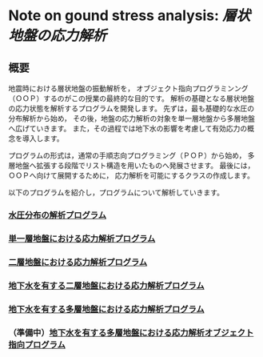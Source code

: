 # **Note on gound stress analysis:** ***層状地盤の応力解析***

## 概要
地震時における層状地盤の振動解析を，
オブジェクト指向プログラミンング（ＯＯＰ）するのがこの授業の最終的な目的です。
解析の基礎となる層状地盤の応力状態を解析するプログラムを開発します。
先ずは，最も基礎的な水圧の分布解析から始め，
その後，地盤の応力解析の対象を単一層地盤から多層地盤へ広げていきます。
また，その過程では地下水の影響を考慮して有効応力の概念を導入します。

プログラムの形式は，通常の手順志向プログラミング（ＰＯＰ）から始め，
多層地盤へ拡張する段階でリスト構造を用いたものへ発展させます。
最後には，ＯＯＰへ向けて展開するために，
応力解析を可能にするクラスの作成します。

以下のプログラムを紹介し，プログラムについて解析していきます。

### [水圧分布の解析プログラム](gm_water_press.py)

### [単一層地盤における応力解析プログラム](gm_earth_press_a.py)

### [二層地盤における応力解析プログラム](gm_earth_press_b_2-layer.py)

### [地下水を有する二層地盤における応力解析プログラム](gm_earth_press_c_2-layer.py)

### [地下水を有する多層地盤における応力解析プログラム](gm_earth_press_d_layers.py)

### （準備中）[地下水を有する多層地盤における応力解析オブジェクト指向プログラム]()



